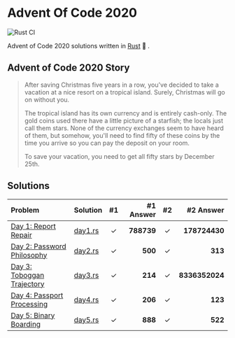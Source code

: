 # Advent Of Code 2020

![Rust CI](https://github.com/barsa2000/AOC2020/workflows/Rust%20CI/badge.svg)

Advent of Code 2020 solutions written in [Rust](https://www.rust-lang.org/) :crab: .

## Advent of Code 2020 Story

> After saving Christmas five years in a row, you've decided to take a vacation at a nice resort on a tropical island. Surely, Christmas will go on without you.
>
> The tropical island has its own currency and is entirely cash-only. The gold coins used there have a little picture of a starfish; the locals just call them stars. None of the currency exchanges seem to have heard of them, but somehow, you'll need to find fifty of these coins by the time you arrive so you can pay the deposit on your room.
>
> To save your vacation, you need to get all fifty stars by December 25th.

## Solutions

| Problem                                                             | Solution               | #1  |  #1 Answer | #2  |      #2 Answer |
| :------------------------------------------------------------------ | :--------------------- | :-: | ---------: | :-: | -------------: |
| [Day 1: Report Repair](https://adventofcode.com/2020/day/1)         | [day1.rs](src/day1.rs) |  ✓  | **788739** |  ✓  |  **178724430** |
| [Day 2: Password Philosophy](https://adventofcode.com/2020/day/2)   | [day2.rs](src/day2.rs) |  ✓  |    **500** |  ✓  |        **313** |
| [Day 3: Toboggan Trajectory](https://adventofcode.com/2020/day/3)   | [day3.rs](src/day3.rs) |  ✓  |    **214** |  ✓  | **8336352024** |
| [Day 4: Passport Processing](https://adventofcode.com/2020/day/4)   | [day4.rs](src/day4.rs) |  ✓  |    **206** |  ✓  |        **123** |
| [Day 5: Binary Boarding](https://adventofcode.com/2020/day/5)       | [day5.rs](src/day5.rs) |  ✓  |    **888** |  ✓  |        **522** |
